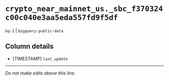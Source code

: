 # `crypto_near_mainnet_us._sbc_f370324c00c040e3aa5eda557fd9f5df`
`bq-1` | `bigquery-public-data`

## Column details
* [TIMESTAMP] `last_update`

-------------------------------------------------------------------------------
*Do not make edits above this line.*
